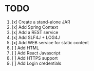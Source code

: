 # TODO

1. [x] Create a stand-alone JAR
1. [x] Add Spring Context
1. [x] Add a REST service
1. [x] Add SLF4J + LOG4J
1. [x] Add WEB service for static content
1. [ ] Add HTML
1. [ ] Add React Javascript
1. [ ] Add HTTPS support
1. [ ] Add Login credentials
